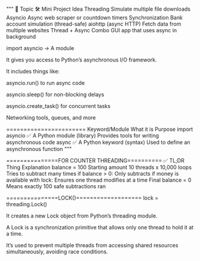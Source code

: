 
"""
🧪 Topic	🛠️ Mini Project Idea
Threading	Simulate multiple file downloads
Asyncio	Async web scraper or countdown timers
Synchronization	Bank account simulation (thread-safe)
aiohttp (async HTTP)	Fetch data from multiple websites
Thread + Async Combo	GUI app that uses async in background

import asyncio → A module

It gives you access to Python’s asynchronous I/O framework.

It includes things like:

asyncio.run() to run async code

asyncio.sleep() for non-blocking delays

asyncio.create_task() for concurrent tasks

Networking tools, queues, and more

=======================
Keyword/Module	What it is	Purpose
import asyncio	✅ A Python module (library)	Provides tools for writing asynchronous code
async	✅ A Python keyword (syntax)	Used to define an asynchronous function
"""

===============FOR COUNTER THREADING==========
✅ TL;DR
Thing	Explanation
balance = 100	Starting amount
10 threads x 10,000 loops	Tries to subtract many times
if balance > 0:	Only subtracts if money is available
with lock:	Ensures one thread modifies at a time
Final balance = 0	Means exactly 100 safe subtractions ran


===============LOCK()===================
lock = threading.Lock()

It creates a new Lock object from Python’s threading module.

A Lock is a synchronization primitive that allows only one thread to hold it at a time.

It’s used to prevent multiple threads from accessing shared resources simultaneously, avoiding race conditions.
